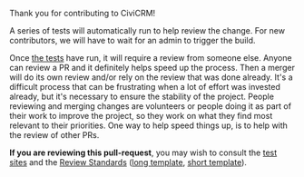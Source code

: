 Thank you for contributing to CiviCRM!

A series of tests will automatically run to help review the change. For new contributors, we will have to wait for an admin to trigger the build.

Once [the tests](https://docs.civicrm.org/dev/en/latest/testing/) have run, it will require a review from someone else. Anyone can review a PR and it definitely helps speed up the process. Then a merger will do its own review and/or rely on the review that was done already. It's a difficult process that can be frustrating when a lot of effort was invested already, but it's necessary to ensure the stability of the project. People reviewing and merging changes are volunteers or people doing it as part of their work to improve the project, so they work on what they find most relevant to their priorities. One way to help speed things up, is to help with the review of other PRs.

__If you are reviewing this pull-request__, you may wish to consult the [test sites]({{{ci.browse_test_url}}}) and the [Review Standards](https://docs.civicrm.org/dev/en/latest/standards/review/) ([long template](https://civicrm.org/dev/review/template-del.md), [short template](https://civicrm.org/dev/review/template-word.md)).
